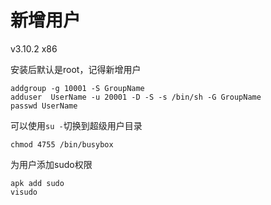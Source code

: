 
# 新增用户

v3.10.2 x86

安装后默认是root，记得新增用户

```shell
addgroup -g 10001 -S GroupName
adduser  UserName -u 20001 -D -S -s /bin/sh -G GroupName
passwd UserName
```

可以使用`su -`切换到超级用户目录

```shell
chmod 4755 /bin/busybox
```

为用户添加sudo权限

```shell
apk add sudo
visudo
```
